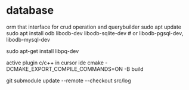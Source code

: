 # database
orm that interface for crud operation and querybuilder
sudo apt update
sudo apt install odb libodb-dev libodb-sqlite-dev   # or libodb-pgsql-dev, libodb-mysql-dev

sudo apt-get install libpq-dev

active plugin c/c++ in cursor ide
cmake -DCMAKE_EXPORT_COMPILE_COMMANDS=ON -B build

git submodule update --remote --checkout src/log


